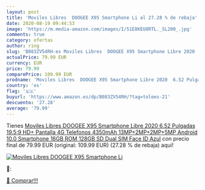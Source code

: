 ```yaml
---
layout: post
title: 'Moviles Libres  DOOGEE X95 Smartphone Li al 27.28 % de rebaja'
date: 2020-08-19 09:44:53
image: 'https://m.media-amazon.com/images/I/51E8KEU8RTL._SL200_.jpg'
comments: true
category: ofertas
author: ring
slug: 'B083ZV54RH-es Moviles Libres  DOOGEE X95 Smartphone Libre 2020  6.52 Pulgadas 19.5:9 HD+ Pantalla 4G Telefonos  4350mAh  13MP+2MP+2MP+5MP  Android 10.0 Smartphone  16GB ROM 128GB SD  Dual SIM Face ID  Azul'
actualPrice: 79.99 EUR
currency: EUR
price: 79.99
comparePrice: 109.99 EUR
prodname: 'Moviles Libres  DOOGEE X95 Smartphone Libre 2020  6.52 Pulgadas 19.5:9 HD+ Pantalla 4G Telefonos  4350mAh  13MP+2MP+2MP+5MP  Android 10.0 Smartphone  16GB ROM 128GB SD  Dual SIM Face ID  Azul'
country: 'es'
flag: '🇪🇸'
buyurl: 'https://www.amazon.es/dp/B083ZV54RH/?tag=tolees-21'
descuento: '27.28'
average: '79.99'
---
```


Tienes [Moviles Libres  DOOGEE X95 Smartphone Libre 2020  6.52 Pulgadas 19.5:9 HD+ Pantalla 4G Telefonos  4350mAh  13MP+2MP+2MP+5MP  Android 10.0 Smartphone  16GB ROM 128GB SD  Dual SIM Face ID  Azul](https://www.amazon.es/dp/B083ZV54RH/?tag=tolees-21) con precio final de  79.99 EUR (original: 109.99 EUR) (27.28 %  de rebaja) aqui!

[![Moviles Libres  DOOGEE X95 Smartphone Li](https://m.media-amazon.com/images/I/51E8KEU8RTL._SL200_.jpg)](https://www.amazon.es/dp/B083ZV54RH/?tag=tolees-21)

🔎:


[🛒 Comprar!!!](https://www.amazon.es/dp/B083ZV54RH/?tag=tolees-21)

